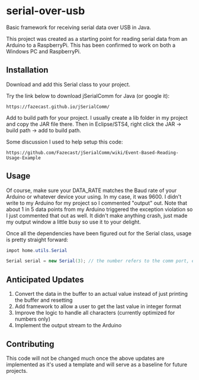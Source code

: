 # serial-over-usb
Basic framework for receiving serial data over USB in Java.

This project was created as a starting point for reading serial data from an Arduino
to a RaspberryPi. This has been confirmed to work on both a Windows PC and RaspberryPi.

## Installation

Download and add this Serial class to your project. 

Try the link below to download jSerialComm for Java (or google it):
```
https://fazecast.github.io/jSerialComm/
```
Add to build path for your project. I usually create a lib folder in my project and copy the
JAR file there. Then in Eclipse/STS4, right click the JAR -> build path -> add to build path.


Some discussion I used to help setup this code: 
```
https://github.com/Fazecast/jSerialComm/wiki/Event-Based-Reading-Usage-Example
```

## Usage
Of course, make sure your DATA_RATE matches the Baud rate of your Arduino or whatever device your using. In my case,
it was 9600. I didn't write to my Arduino for my project so I commented "output" out. 
Note that about 1 in 5 data points from my Arduino triggered the exception violation so I just commented that out as well.
It didn't make anything crash, just made my output window a little busy so use it to your delight.

Once all the dependencies have been figured out for the Serial class, usage is pretty straight forward:

```java
impot home.utils.Serial

Serial serial = new Serial(3); // the number refers to the comm port, e.g. COM3 which is typical for Arduino on PC
```

## Anticipated Updates
1. Convert the data in the buffer to an actual value instead of just printing the buffer and resetting
2. Add framework to allow a user to get the last value in integer format
3. Improve the logic to handle all characters (currently optimized for numbers only)
4. Implement the output stream to the Arduino

## Contributing
This code will not be changed much once the above updates are implemented as it's used a template and will serve as
a baseline for future projects. 
